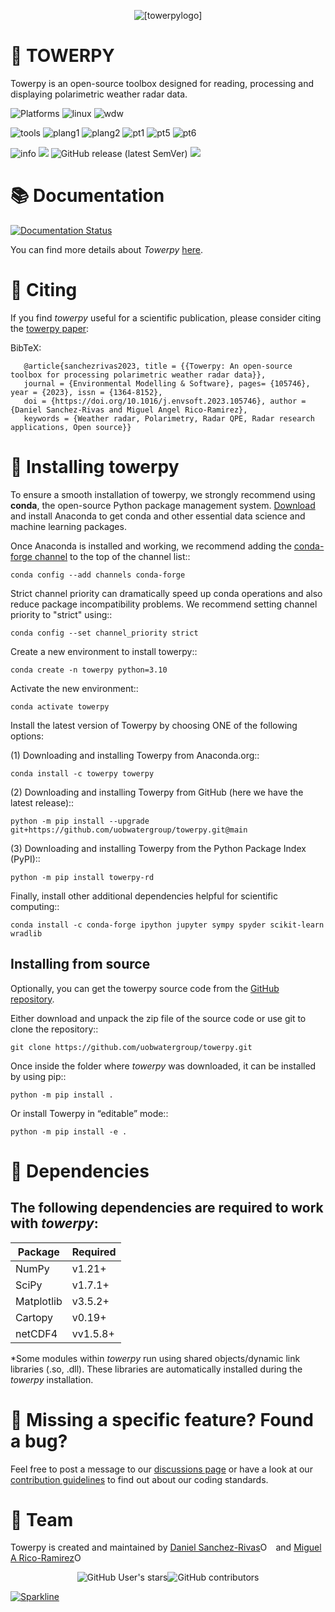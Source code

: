 <p align="center">
  <img src="https://github.com/uobwatergroup/towerpy/blob/main/towerpy/towerpy_logosd.png?raw=true" alt="[towerpylogo]"/>
</p>

# :satellite: TOWERPY
Towerpy is an open-source toolbox designed for reading, processing and displaying polarimetric weather radar data.

<p align="left">
  <img alt="Platforms" src="https://img.shields.io/badge/ =&nbsp&nbsp OS &nbsp&nbsp&nbsp;=-critical?style=for-the-badge" />
  <img alt="linux" src="https://img.shields.io/badge/Linux-FCC624?style=for-the-badge&logo=linux&logoColor=black"/>
  <img alt="wdw" src="https://img.shields.io/badge/Windows-0078D6?style=for-the-badge&logo=windows&logoColor=white"/>
</p>
<p align="left">
  <img alt="tools" src="https://img.shields.io/badge/= Tools =-critical?style=for-the-badge" />
  <img alt="plang1" src="https://img.shields.io/badge/Python-3776AB?style=for-the-badge&logo=python&logoColor=white"/>
  <img alt="plang2" src="https://img.shields.io/badge/C-00599C?style=for-the-badge&logo=c&logoColor=white"/>
  <img alt="pt1" src="https://img.shields.io/badge/conda-342B029.svg?&style=for-the-badge&logo=anaconda&logoColor=white"/> 
  <img alt="pt5" src="https://img.shields.io/badge/Numpy-777BB4?style=for-the-badge&logo=numpy&logoColor=white"/>
  <img alt="pt6" src="https://img.shields.io/badge/SciPy-654FF0?style=for-the-badge&logo=SciPy&logoColor=white"/>
</p>
<p align="left">
  <img alt="info" src="https://img.shields.io/badge/=&nbsp Info &nbsp;=-critical?style=for-the-badge"/>
  <a href="https://github.com/uobwatergroup/towerpy/blob/main/LICENSE"><img src="https://img.shields.io/badge/License-GPL%20v3.0-yellow.svg?style=for-the-badge&logo=gnuprivacyguard"/></a>
  <img alt="GitHub release (latest SemVer)" src="https://img.shields.io/github/v/release/uobwatergroup/towerpy?style=for-the-badge">
  <a href="https://doi.org/10.1016/j.envsoft.2023.105746"><img src="https://img.shields.io/badge/DOI-10.1016/j.envsoft.2023.105746-important?style=for-the-badge&logo=creativecommons"/></a>
  
</p>


# :books: Documentation
[![Documentation Status](https://readthedocs.org/projects/towerpy/badge/?version=latest)](https://towerpy.readthedocs.io/en/latest/?badge=latest)

You can find more details about _Towerpy_ [here](https://towerpy.readthedocs.io/en/latest/).

# :speech_balloon: Citing
If you find _towerpy_ useful for a scientific publication, please consider citing the [towerpy paper](https://doi.org/10.1016/j.envsoft.2023.105746):

BibTeX:

       @article{sanchezrivas2023, title = {{Towerpy: An open-source toolbox for processing polarimetric weather radar data}},
       journal = {Environmental Modelling & Software}, pages= {105746}, year = {2023}, issn = {1364-8152},
       doi = {https://doi.org/10.1016/j.envsoft.2023.105746}, author = {Daniel Sanchez-Rivas and Miguel Angel Rico-Ramirez},
       keywords = {Weather radar, Polarimetry, Radar QPE, Radar research applications, Open source}}

# :hammer: Installing towerpy
To ensure a smooth installation of towerpy, we strongly recommend using **conda**, the open-source Python package management system. [Download](https://www.anaconda.com/) and install Anaconda to get conda and other essential data science and machine learning packages.

Once Anaconda is installed and working, we recommend adding the [conda-forge channel](https://conda-forge.org/) to the top of the channel list::

    conda config --add channels conda-forge

Strict channel priority can dramatically speed up conda operations and also reduce package incompatibility problems. We recommend setting channel priority to "strict" using::

    conda config --set channel_priority strict

Create a new environment to install towerpy::
    
    conda create -n towerpy python=3.10

Activate the new environment::

    conda activate towerpy

Install the latest version of Towerpy by choosing ONE of the following options:

(1) Downloading and installing Towerpy from Anaconda.org::
    
    conda install -c towerpy towerpy

(2) Downloading and installing Towerpy from GitHub (here we have the latest release)::    

    python -m pip install --upgrade git+https://github.com/uobwatergroup/towerpy.git@main

(3) Downloading and installing Towerpy from the Python Package Index (PyPI)::
    
    python -m pip install towerpy-rd

Finally, install other additional dependencies helpful for scientific computing::

    conda install -c conda-forge ipython jupyter sympy spyder scikit-learn wradlib


## Installing from source

Optionally, you can get the towerpy source code from the [GitHub repository](https://github.com/uobwatergroup/towerpy). 

Either download and unpack the zip file of the source code or use git to clone the repository::

    git clone https://github.com/uobwatergroup/towerpy.git

Once inside the folder where _towerpy_ was downloaded, it can be installed by using pip::

    python -m pip install .

Or install Towerpy in “editable” mode::

    python -m pip install -e .

# :snake: Dependencies

## The following dependencies are required to work with _towerpy_:

Package | Required
------------ | -------------
NumPy | v1.21+
SciPy | v1.7.1+
Matplotlib | v3.5.2+
Cartopy | v0.19+
netCDF4 | vv1.5.8+

\*Some modules within _towerpy_ run using shared objects/dynamic link libraries (.so, .dll). These libraries are automatically installed during the _towerpy_ installation.


# :thought_balloon: Missing a specific feature? Found a bug?
Feel free to post a message to our [discussions page](https://github.com/uobwatergroup/towerpy/discussions) or have a look at our [contribution guidelines](.github/CONTRIBUTING.md) to find out about our coding standards.

# :construction_worker: Team
Towerpy is created and maintained by 
[Daniel Sanchez-Rivas](https://scholar.google.com/citations?user=NQSB5-8AAAAJ&hl=en)<a itemprop="sameAs" content="https://orcid.org/0000-0001-9356-6641" href="https://orcid.org/0000-0001-9356-6641" target="orcid.widget" rel="me noopener noreferrer" style="vertical-align:top;"><img src="https://orcid.org/sites/default/files/images/orcid_16x16.png" style="width:1em;margin-right:.5em;" alt="ORCID iD icon"></a></div> and [Miguel A Rico-Ramirez](https://research-information.bris.ac.uk/en/persons/miguel-a-rico-ramirez)<a itemprop="sameAs" content="https://orcid.org/0000-0002-8885-4582" href="https://orcid.org/0000-0002-8885-4582" target="orcid.widget" rel="me noopener noreferrer" style="vertical-align:top;"><img src="https://orcid.org/sites/default/files/images/orcid_16x16.png" style="width:1em;margin-right:.5em;" alt="ORCID iD icon"></a></div>

<p align="center">
  <img alt="GitHub User's stars" src="https://img.shields.io/github/stars/uobwatergroup?style=social"><img alt="GitHub contributors" src="https://img.shields.io/github/contributors/uobwatergroup/towerpy">
</p>

[![Sparkline](https://stars.medv.io/uobwatergroup/towerpy.svg)](https://stars.medv.io/uobwatergroup/towerpy)

